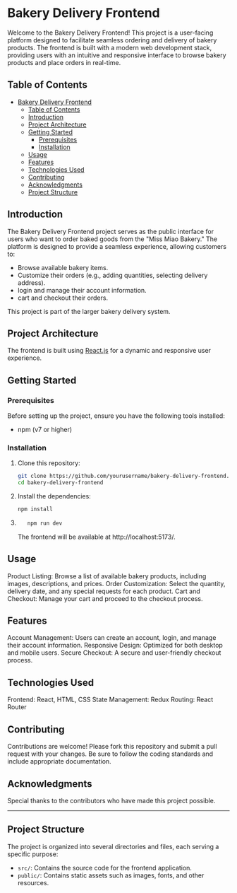 # Bakery Delivery Frontend

Welcome to the Bakery Delivery Frontend! This project is a user-facing platform designed to facilitate seamless ordering and delivery of bakery products. The frontend is built with a modern web development stack, providing users with an intuitive and responsive interface to browse bakery products and place orders in real-time.

## Table of Contents

- [Bakery Delivery Frontend](#bakery-delivery-frontend)
  - [Table of Contents](#table-of-contents)
  - [Introduction](#introduction)
  - [Project Architecture](#project-architecture)
  - [Getting Started](#getting-started)
    - [Prerequisites](#prerequisites)
    - [Installation](#installation)
  - [Usage](#usage)
  - [Features](#features)
  - [Technologies Used](#technologies-used)
  - [Contributing](#contributing)
  - [Acknowledgments](#acknowledgments)
  - [Project Structure](#project-structure)

## Introduction

The Bakery Delivery Frontend project serves as the public interface for users who want to order baked goods from the "Miss Miao Bakery." The platform is designed to provide a seamless experience, allowing customers to:

- Browse available bakery items.
- Customize their orders (e.g., adding quantities, selecting delivery address).
- login and manage their account information.
- cart and checkout their orders.

This project is part of the larger bakery delivery system.

## Project Architecture

The frontend is built using [React.js](https://reactjs.org/) for a dynamic and responsive user experience.

## Getting Started

### Prerequisites

Before setting up the project, ensure you have the following tools installed:

- npm (v7 or higher)

### Installation

1. Clone this repository:

   ```bash
   git clone https://github.com/yourusername/bakery-delivery-frontend.git
   cd bakery-delivery-frontend
   ```

2. Install the dependencies:

   ```bash
   npm install
   ```

3. ```bash
      npm run dev
   ```
   The frontend will be available at http://localhost:5173/.

## Usage

Product Listing: Browse a list of available bakery products, including images, descriptions, and prices.
Order Customization: Select the quantity, delivery date, and any special requests for each product.
Cart and Checkout: Manage your cart and proceed to the checkout process.

## Features

Account Management: Users can create an account, login, and manage their account information.
Responsive Design: Optimized for both desktop and mobile users.
Secure Checkout: A secure and user-friendly checkout process.

## Technologies Used

Frontend: React, HTML, CSS
State Management: Redux
Routing: React Router

## Contributing

Contributions are welcome! Please fork this repository and submit a pull request with your changes. Be sure to follow the coding standards and include appropriate documentation.

## Acknowledgments

Special thanks to the contributors who have made this project possible.

---

## Project Structure

The project is organized into several directories and files, each serving a specific purpose:

- `src/`: Contains the source code for the frontend application.
- `public/`: Contains static assets such as images, fonts, and other resources.
